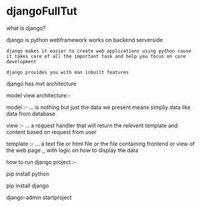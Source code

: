 # djangoFullTut
what is django?

django is python webframework works on backend serverside

    django makes it easier to create web applications using python cause it takes care of all the important task and help you focus on core development 

    django provides you with man inbuilt features


django has mvt architecture

model view architecture:-

model :-
...     is nothing but just the data we present means simpliy data like data from database

view :-
...     a request handler that will return the relevent template and content based on request from user

template :-
...     a text file or html file or the file containing frontend or view of the web page ,, with logic on how to display the data 



how to run django project :- 

pip install python


pip install django


django-admin startproject <projectname>